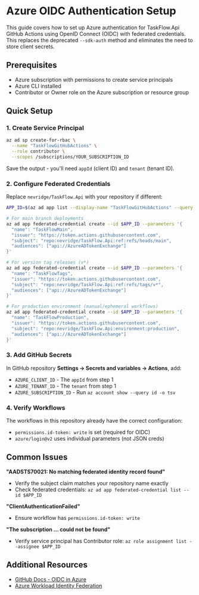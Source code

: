 # Azure OIDC Authentication Setup

This guide covers how to set up Azure authentication for TaskFlow.Api GitHub Actions using OpenID Connect (OIDC) with federated credentials. This replaces the deprecated `--sdk-auth` method and eliminates the need to store client secrets.

## Prerequisites

- Azure subscription with permissions to create service principals
- Azure CLI installed
- Contributor or Owner role on the Azure subscription or resource group

## Quick Setup

### 1. Create Service Principal

```bash
az ad sp create-for-rbac \
  --name "TaskFlowGitHubActions" \
  --role contributor \
  --scopes /subscriptions/YOUR_SUBSCRIPTION_ID
```

Save the output - you'll need `appId` (client ID) and `tenant` (tenant ID).

### 2. Configure Federated Credentials

Replace `nevridge/TaskFlow.Api` with your repository if different:

```bash
APP_ID=$(az ad app list --display-name "TaskFlowGitHubActions" --query "[0].appId" -o tsv)

# For main branch deployments
az ad app federated-credential create --id $APP_ID --parameters '{
  "name": "TaskFlowMain",
  "issuer": "https://token.actions.githubusercontent.com",
  "subject": "repo:nevridge/TaskFlow.Api:ref:refs/heads/main",
  "audiences": ["api://AzureADTokenExchange"]
}'

# For version tag releases (v*)
az ad app federated-credential create --id $APP_ID --parameters '{
  "name": "TaskFlowTags",
  "issuer": "https://token.actions.githubusercontent.com",
  "subject": "repo:nevridge/TaskFlow.Api:ref:refs/tags/v*",
  "audiences": ["api://AzureADTokenExchange"]
}'

# For production environment (manual/ephemeral workflows)
az ad app federated-credential create --id $APP_ID --parameters '{
  "name": "TaskFlowProduction",
  "issuer": "https://token.actions.githubusercontent.com",
  "subject": "repo:nevridge/TaskFlow.Api:environment:production",
  "audiences": ["api://AzureADTokenExchange"]
}'
```

### 3. Add GitHub Secrets

In GitHub repository **Settings → Secrets and variables → Actions**, add:

- `AZURE_CLIENT_ID` - The `appId` from step 1
- `AZURE_TENANT_ID` - The `tenant` from step 1
- `AZURE_SUBSCRIPTION_ID` - Run `az account show --query id -o tsv`

### 4. Verify Workflows

The workflows in this repository already have the correct configuration:
- `permissions.id-token: write` is set (required for OIDC)
- `azure/login@v2` uses individual parameters (not JSON creds)

## Common Issues

**"AADSTS70021: No matching federated identity record found"**
- Verify the subject claim matches your repository name exactly
- Check federated credentials: `az ad app federated-credential list --id $APP_ID`

**"ClientAuthenticationFailed"**
- Ensure workflow has `permissions.id-token: write`

**"The subscription ... could not be found"**
- Verify service principal has Contributor role: `az role assignment list --assignee $APP_ID`

## Additional Resources

- [GitHub Docs - OIDC in Azure](https://docs.github.com/en/actions/deployment/security-hardening-your-deployments/configuring-openid-connect-in-azure)
- [Azure Workload Identity Federation](https://learn.microsoft.com/en-us/azure/active-directory/develop/workload-identity-federation)
